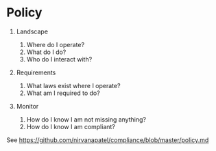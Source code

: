 # Policy

1. Landscape
    1. Where do I operate?
    2. What do I do?
    3. Who do I interact with?

2. Requirements
    1. What laws exist where I operate?
    2. What am I required to do?

3. Monitor
    1. How do I know I am not missing anything?
    2. How do I know I am compliant?
    

    
See https://github.com/nirvanapatel/compliance/blob/master/policy.md
